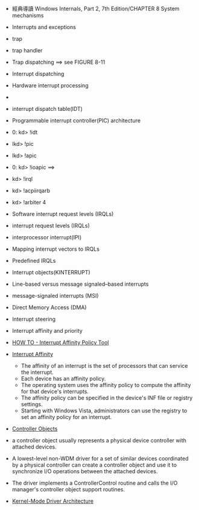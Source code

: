 # 

- 經典導讀 Windows Internals, Part 2, 7th Edition/CHAPTER 8 System mechanisms

- Interrupts and exceptions
- trap 
- trap handler
- Trap dispatching ==> see FIGURE 8-11 

- Interrupt dispatching
- Hardware interrupt processing
- 
- interrupt dispatch table(IDT)
- Programmable interrupt controller(PIC) architecture

- 0: kd> !idt
- lkd> !pic
- lkd> !apic
- 0: kd> !ioapic  ==> 
- kd> !irql
- kd> !acpiirqarb
- kd> !arbiter 4

- Software interrupt request levels (IRQLs)
- interrupt request levels (IRQLs)
- interprocessor interrupt(IPI)
- Mapping interrupt vectors to IRQLs
- Predefined IRQLs
- Interrupt objects(KINTERRUPT)
- Line-based versus message signaled–based interrupts
- message-signaled interrupts (MSI)
- Direct Memory Access (DMA)
- Interrupt steering
- Interrupt affinity and priority
 - [HOW TO - Interrupt Affinity Policy Tool](https://www.youtube.com/watch?v=LeBp3a5WIzE)

- [Interrupt Affinity](https://docs.microsoft.com/en-us/windows-hardware/drivers/kernel/interrupt-affinity-and-priority)
  -  The affinity of an interrupt is the set of processors that can service the interrupt. 
  -  Each device has an affinity policy. 
  -  The operating system uses the affinity policy to compute the affinity for that device's interrupts. 
  -  The affinity policy can be specified in the device's INF file or registry settings.
  -  Starting with Windows Vista, administrators can use the registry to set an affinity policy for an interrupt.

- [Controller Objects](https://docs.microsoft.com/en-us/windows-hardware/drivers/kernel/introduction-to-controller-objects)
- a controller object usually represents a physical device controller with attached devices. 
- A lowest-level non-WDM driver for a set of similar devices coordinated by a physical controller can create a controller object and use it to synchronize I/O operations between the attached devices. 
- The driver implements a ControllerControl routine and calls the I/O manager's controller object support routines.


- [Kernel-Mode Driver Architecture](https://docs.microsoft.com/en-us/windows-hardware/drivers/kernel/)

